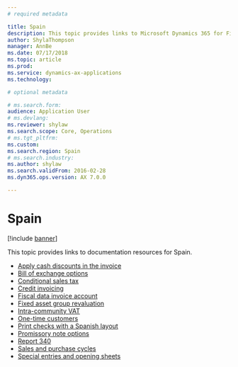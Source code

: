 ```yaml
---
# required metadata

title: Spain
description: This topic provides links to Microsoft Dynamics 365 for Finance and Operations documentation resources for Spain. 
author: ShylaThompson
manager: AnnBe
ms.date: 07/17/2018
ms.topic: article
ms.prod: 
ms.service: dynamics-ax-applications
ms.technology: 

# optional metadata

# ms.search.form: 
audience: Application User
# ms.devlang: 
ms.reviewer: shylaw
ms.search.scope: Core, Operations
# ms.tgt_pltfrm: 
ms.custom: 
ms.search.region: Spain
# ms.search.industry: 
ms.author: shylaw
ms.search.validFrom: 2016-02-28
ms.dyn365.ops.version: AX 7.0.0

---
```


# Spain 

[!include [banner](../includes/banner.md)]

This topic provides links to documentation resources for Spain. 

- [Apply cash discounts in the invoice](emea-esp-cash-discount-applied-invoice.md)
- [Bill of exchange options](emea-esp-bill-of-exchange-options.md)
- [Conditional sales tax](emea-esp-conditional-sales-tax.md)
- [Credit invoicing](tasks/emea-esp-credit-invoicing.md)
- [Fiscal data invoice account](emea-esp-fiscal-data-invoice-account.md)
- [Fixed asset group revaluation](emea-esp-fixed-asset-group-revaluation.md)
- [Intra-community VAT](emea-esp-intra-community-vat.md)
- [One-time customers](emea-esp-no-one-time-customer-for-project-contracts.md)
- [Print checks with a Spanish layout](emea-esp-print-checks-with-spanish-layout.md)
- [Promissory note options](emea-esp-promissory-note-options.md)
- [Report 340](emea-esp-report-340.md)
- [Sales and purchase cycles](emea-esp-sales-purchase-cycle.md)
- [Special entries and opening sheets](emea-esp-opening-sheets-spain.md)
